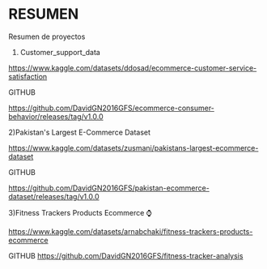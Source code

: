 # RESUMEN
Resumen de proyectos

1) Customer_support_data

https://www.kaggle.com/datasets/ddosad/ecommerce-customer-service-satisfaction

GITHUB

https://github.com/DavidGN2016GFS/ecommerce-consumer-behavior/releases/tag/v1.0.0

2)Pakistan's Largest E-Commerce Dataset

https://www.kaggle.com/datasets/zusmani/pakistans-largest-ecommerce-dataset

GITHUB

https://github.com/DavidGN2016GFS/pakistan-ecommerce-dataset/releases/tag/v1.0.0

3)Fitness Trackers Products Ecommerce ⌚


https://www.kaggle.com/datasets/arnabchaki/fitness-trackers-products-ecommerce

GITHUB
https://github.com/DavidGN2016GFS/fitness-tracker-analysis
